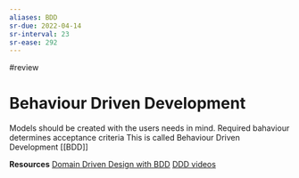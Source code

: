 ```yaml
---
aliases: BDD
sr-due: 2022-04-14
sr-interval: 23
sr-ease: 292
---
```

#review 

# Behaviour Driven Development
Models should be created with the users needs in mind. 
Required bahaviour determines acceptance criteria
This is called Behaviour Driven Development [[BDD]]

**Resources** 
[Domain Driven Design with BDD](https://www.youtube.com/watch?v=Ju50D11EIoE)
[DDD videos](https://www.youtube.com/playlist?list=PLZBNtT95PIW3BPNYF5pYOi4MJjg_boXCG)